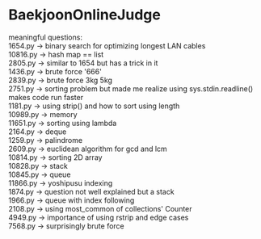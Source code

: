 # BaekjoonOnlineJudge

meaningful questions: <br>
1654.py -> binary search for optimizing longest LAN cables <br>
10816.py -> hash map == list <br>
2805.py -> similar to 1654 but has a trick in it <br>
1436.py -> brute force '666' <br>
2839.py -> brute force 3kg 5kg <br>
2751.py -> sorting problem but made me realize using sys.stdin.readline() makes code run faster <br>
1181.py -> using strip() and how to sort using length <br>
10989.py -> memory <br>
11651.py -> sorting using lambda <br>
2164.py -> deque <br>
1259.py -> palindrome <br>
2609.py -> euclidean algorithm for gcd and lcm <br>
10814.py -> sorting 2D array <br>
10828.py -> stack <br>
10845.py -> queue <br>
11866.py -> yoshipusu indexing <br>
1874.py -> question not well explained but a stack <br>
1966.py -> queue with index following <br>
2108.py -> using most_common of collections' Counter <br>
4949.py -> importance of using rstrip and edge cases <br>
7568.py -> surprisingly brute force <br>
